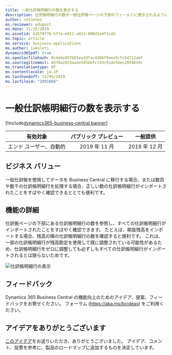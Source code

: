 ```yaml
---
title: 一般仕訳帳明細行の数を表示する
description: 仕訳帳明細行の数が一般仕訳帳ページの下部のフィールドに表示されるようになりました。
author: relnotes
ms.reviewer: edupont
ms.date: 11/25/2019
ms.assetid: b35f9776-5ffa-e911-a813-000d3a4f1cdd
ms.topic: article
ms.service: business-applications
ms.author: ivkoleti
dynamics365pdf: true
ms.openlocfilehash: 8cde6e05fb65ea2dfac4386f9eee5cfc54712a6f
ms.sourcegitcommit: 8576a2025aaee545bbfc7d3c91de5bec2054639c
ms.translationtype: HT
ms.contentlocale: ja-JP
ms.lasthandoff: 12/05/2019
ms.locfileid: "2891868"
---
```

# <a name="view-the-number-of-general-journal-lines"></a>一般仕訳帳明細行の数を表示する
[!include[dynamics365-business-central banner](../includes/dynamics365-business-central.md)]

| 有効対象    |  パブリック プレビュー | 一般提供 | 
| ---------- | :----------: |:----------: |
|エンド ユーザー、自動的|2019 年 11 月| 2019 年 12 月|


## <a name="business-value"></a>ビジネス バリュー
<!-- bv start -->
一般仕訳帳を使用してデータを Business Central に移行する場合、または数百や数千の仕訳帳明細行を処理する場合、正しい数の仕訳帳明細行がインポートされたことをすばやく確認できるととても便利です。
<!-- bv end -->



## <a name="feature-details"></a>機能の詳細
<!--feature detail start -->
仕訳帳ページの下部にある仕訳帳明細行の数を参照し、すべての仕訳帳明細行がインポートされたことをすばやく確認できます。 たとえば、期首残高をインポートする場合、残高の隣の仕訳帳明細行の数を確認すると便利です。 これは、一部の仕訳帳明細行が残高勘定を使用して既に調整されている可能性があるため、仕訳帳明細行をゼロに調整しても必ずしもすべての仕訳帳明細行がインポートされるとは限らないためです。



![仕訳帳明細行の表示](media/view-gen-journal-no-lines.png "仕訳帳明細行の表示")
<!--feature detail end -->






## <a name="tell-us-what-you-think"></a>フィードバック
Dynamics 365 Business Central の機能向上のためのアイデア、提案、フィードバックをお寄せください。 フォーラム (https://aka.ms/bcideas) をご利用ください。



## <a name="thank-you-for-your-idea"></a>アイデアをありがとうございます
[このアイデア](https://experience.dynamics.com/ideas/idea/?ideaid=79938649-d048-e911-867a-0003ff68934c)をお送りいただき、ありがとうございました。 アイデア、コメント、投票を参考に、製品のロードマップに追加するものを決定しています。
